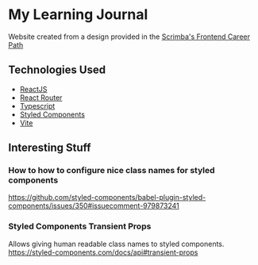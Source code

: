 # My Learning Journal

Website created from a design provided in the [Scrimba's Frontend Career Path](https://scrimba.com/learn/frontend)

## Technologies Used

* [ReactJS](https://reactjs.org/)
* [React Router](https://reactrouter.com/)
* [Typescript](https://www.typescriptlang.org/)
* [Styled Components](https://styled-components.com/)
* [Vite](https://vitejs.dev/)

## Interesting Stuff

### How to how to configure nice class names for styled components

<https://github.com/styled-components/babel-plugin-styled-components/issues/350#issuecomment-979873241>

### Styled Components Transient Props

Allows giving human readable class names to styled components.
<https://styled-components.com/docs/api#transient-props>
